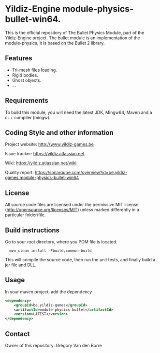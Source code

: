 # Yildiz-Engine module-physics-bullet-win64.

This is the official repository of The Bullet Physics Module, part of the Yildiz-Engine project.
The bullet module is an implementation of the module-physics, it is based on the Bullet 2 library.

## Features

* Tri-mesh files loading.
* Rigid bodies.
* Ghost objects.
* ...

## Requirements

To build this module, you will need the latest JDK, Mingw64, Maven and a c++ compiler (mingw).

## Coding Style and other information

Project website:
http://www.yildiz-games.be

Issue tracker:
https://yildiz.atlassian.net

Wiki:
https://yildiz.atlassian.net/wiki

Quality report:
https://sonarqube.com/overview?id=be.yildiz-games:module-physics-bullet-win64

## License

All source code files are licensed under the permissive MIT license
(http://opensource.org/licenses/MIT) unless marked differently in a particular folder/file.

## Build instructions

Go to your root directory, where you POM file is located.

      mvn clean install -Pbuild,common-build

This will compile the source code, then run the unit tests, and finally build a jar file and DLL.

## Usage

In your maven project, add the dependency

```xml
<dependency>
    <groupId>be.yildiz-games</groupId>
    <artifactId>module-physics-bullet</artifactId>
    <version>LATEST</version>
</dependency>
```

## Contact
Owner of this repository: Grégory Van den Borre
